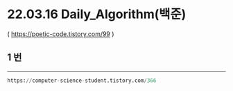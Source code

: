 # 22.03.16  Daily_Algorithm(백준)

( https://poetic-code.tistory.com/99 )

## 1 번

----

```py
https://computer-science-student.tistory.com/366
```




